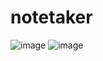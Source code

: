 # notetaker
![image](https://user-images.githubusercontent.com/108158031/175795867-e93cb7c3-eeef-47cb-b58f-65cd5baab504.png)
![image](https://user-images.githubusercontent.com/108158031/175795879-9f501bd2-1556-424c-9a9f-f08a68dce203.png)
